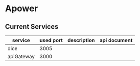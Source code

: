 # Apower
## Current Services
| service | used port | description | api document |
| --- | --- | --- | --- |
| dice | 3005 |
| apiGateway | 3000 |